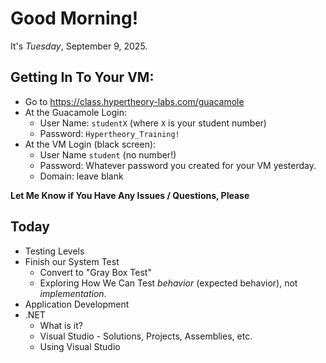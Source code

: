# Good Morning! 

It's *Tuesday*, September 9, 2025. 

## Getting In To Your VM:

- Go to https://class.hypertheory-labs.com/guacamole
- At the Guacamole Login:
    - User Name: `studentX` (where `X` is your student number)
    - Password: `Hypertheory_Training!`
- At the VM Login (black screen):
    - User Name `student` (no number!)
    - Password: Whatever password you created for your VM yesterday.
    - Domain: leave blank

**Let Me Know if You Have Any Issues / Questions, Please**

## Today

- Testing Levels
- Finish our System Test
    - Convert to "Gray Box Test"
    - Exploring How We Can Test *behavior* (expected behavior), not *implementation*.
- Application Development
- .NET
    - What is it?
    - Visual Studio - Solutions, Projects, Assemblies, etc.
    - Using Visual Studio
